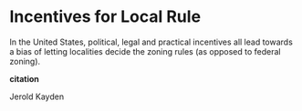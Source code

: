# Incentives for Local Rule

In the United States, political, legal and practical incentives all lead towards a bias of letting localities decide the zoning rules (as opposed to federal zoning). 

**citation**

Jerold Kayden

